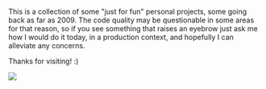 This is a collection of some "just for fun" personal projects, some going back as far as 2009.  The code quality may be questionable in some areas for that reason, so if you see something that raises an eyebrow just ask me how I would do it today, in a production context, and hopefully I can alleviate any concerns.  

Thanks for visiting!  :)  

![](Embedded/Digital%20Safe/img/20190107_135739.jpg)
